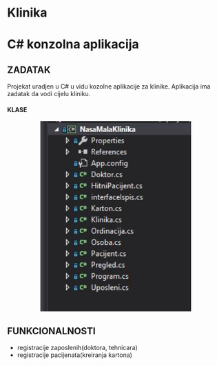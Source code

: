 # Klinika
# C# konzolna aplikacija
## ZADATAK
Projekat uradjen u C# u vidu kozolne aplikacije za klinike.
Aplikacija ima zadatak da vodi cijelu kliniku.

#### KLASE
<p align="center">
  <img src="screenshots\klase.jpg" width="350"/>
</p>

## FUNKCIONALNOSTI
- registracije zaposlenih(doktora, tehnicara)
- registracije pacijenata(kreiranja kartona)

